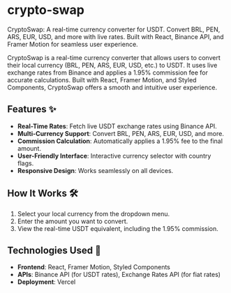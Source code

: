 # crypto-swap
CryptoSwap: A real-time currency converter for USDT. Convert BRL, PEN, ARS, EUR, USD, and more with live rates. Built with React, Binance API, and Framer Motion for seamless user experience.


CryptoSwap is a real-time currency converter that allows users to convert their local currency (BRL, PEN, ARS, EUR, USD, etc.) to USDT. It uses live exchange rates from Binance and applies a 1.95% commission fee for accurate calculations. Built with React, Framer Motion, and Styled Components, CryptoSwap offers a smooth and intuitive user experience.

## Features ✨
- **Real-Time Rates**: Fetch live USDT exchange rates using Binance API.
- **Multi-Currency Support**: Convert BRL, PEN, ARS, EUR, USD, and more.
- **Commission Calculation**: Automatically applies a 1.95% fee to the final amount.
- **User-Friendly Interface**: Interactive currency selector with country flags.
- **Responsive Design**: Works seamlessly on all devices.

## How It Works 🛠️
1. Select your local currency from the dropdown menu.
2. Enter the amount you want to convert.
3. View the real-time USDT equivalent, including the 1.95% commission.

## Technologies Used 🚀
- **Frontend**: React, Framer Motion, Styled Components
- **APIs**: Binance API (for USDT rates), Exchange Rates API (for fiat rates)
- **Deployment**: Vercel



